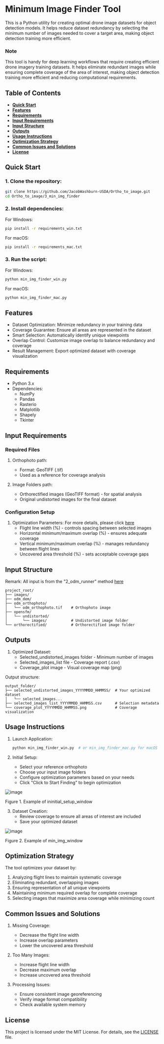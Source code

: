 # **Minimum Image Finder Tool**

This is a Python utility for creating optimal drone image datasets for object detection models. It helps reduce dataset redundancy by selecting the minimum number of images needed to cover a target area, making object detection training more efficient.

### **Note**
This tool is handy for deep learning workflows that require creating efficient drone imagery training datasets. It helps eliminate redundant images while ensuring complete coverage of the area of interest, making object detection training more efficient and reducing computational requirements.

## Table of Contents
- [**Quick Start**](#quick-start)
- [**Features**](#features)
- [**Requirements**](#requirements)
- [**Input Requirements**](#input-requirements)
- [**Input Structure**](#input-structure)
- [**Outputs**](#outputs)
- [**Usage Instructions**](#usage-instructions)
- [**Optimization Strategy**](#optimization-strategy)
- [**Common Issues and Solutions**](#common-issues-and-solutions)
- [**License**](#license)

## Quick Start

### 1. Clone the repository:
```bash
git clone https://github.com/JacobWashburn-USDA/Ortho_to_image.git
cd Ortho_to_image/3_min_img_finder
```

### 2. Install dependencies:

For Windows:
```bash
pip install -r requirements_win.txt
```

For macOS:
```bash
pip install -r requirements_mac.txt
```

### 3. Run the script:

For Windows:
```bash
python min_img_finder_win.py
```

For macOS:
```bash
python min_img_finder_mac.py
```

## **Features**

- Dataset Optimization: Minimize redundancy in your training data
- Coverage Guarantee: Ensure all areas are represented in the dataset
- Smart Selection: Automatically identify unique viewpoints
- Overlap Control: Customize image overlap to balance redundancy and coverage
- Result Management: Export optimized dataset with coverage visualization

## **Requirements**

- Python 3.x
- Dependencies:
  - NumPy
  - Pandas
  - Rasterio
  - Matplotlib
  - Shapely
  - Tkinter

## **Input Requirements**

### **Required Files**
1. Orthophoto path:
   - Format: GeoTIFF (.tif)
   - Used as a reference for coverage analysis

2. Image Folders path:
   - Orthorectified images (GeoTIFF format) - for spatial analysis
   - Original undistorted images for the final dataset

### Configuration Setup
   
1. Optimization Parameters: For more details, please click [here](https://github.com/JacobWashburn-USDA/MatchPlant/blob/main/3_min_img_finder/configuration_parameters_guide.md)
   - Flight line width (%) - controls spacing between selected images
   - Horizontal minimum/maximum overlap (%) - ensures adequate coverage
   - Vertical minimum/maximum overlap (%) - manages redundancy between flight lines
   - Uncovered area threshold (%) - sets acceptable coverage gaps

## **Input Structure**

Remark: All input is from the "2_odm_runner" method [here](https://github.com/JacobWashburn-USDA/MatchPlant/tree/main/2_odm_runner)
```
project_root/
├── images/                     
├── odm_dem/                   
├── odm_orthophoto/
│   └── odm_orthophoto.tif    # Orthophoto image
├── opensfm/                   
│   └── undistorted/         
│       └── images/           # Undistorted image folder
└── orthorectified/           # Orthorectified image folder
```

## **Outputs**

1. Optimized Dataset:
   - Selected_undistorted_images folder - Minimum number of images
   - Selected_images_list file - Coverage report (.csv)
   - Coverage_plot image - Visual coverage map (png)

Output structure:
```
output_folder/
├── selected_undistorted_images_YYYYMMDD_HHMMSS/  # Your optimized dataset
│   └── selected_images...
├── selected_images_list_YYYYMMDD_HHMMSS.csv      # Selection metadata
└── coverage_plot_YYYYMMDD_HHMMSS.png             # Coverage visualization
```

## **Usage Instructions**

1. Launch Application:
   ```python
   python min_img_finder_win.py  # or min_img_finder_mac.py for macOS
   ```

2. Initial Setup:
   - Select your reference orthophoto
   - Choose your input image folders
   - Configure optimization parameters based on your needs
   - Click "Click to Start Finding" to begin optimization
  
![image](https://github.com/JacobWashburn-USDA/MatchPlant/blob/main/3_min_img_finder/images/img_1.png?raw=true)

Figure 1. Example of ininitial_setup_window
     
3. Dataset Creation:
   - Review coverage to ensure all areas of interest are included
   - Save your optimized dataset
  
![image](https://github.com/JacobWashburn-USDA/MatchPlant/blob/main/3_min_img_finder/images/img_2.png?raw=true)

Figure 2. Example of min_img_window

## **Optimization Strategy**

The tool optimizes your dataset by:
1. Analyzing flight lines to maintain systematic coverage
2. Eliminating redundant, overlapping images
3. Ensuring representation of all unique viewpoints
4. Maintaining minimum required overlap for complete coverage
5. Selecting images that maximize area coverage while minimizing count

## **Common Issues and Solutions**

1. Missing Coverage:
   - Decrease the flight line width
   - Increase overlap parameters
   - Lower the uncovered area threshold

2. Too Many Images:
   - Increase flight line width
   - Decrease maximum overlap
   - Increase uncovered area threshold

3. Processing Issues:
   - Ensure consistent image georeferencing
   - Verify image format compatibility
   - Check available system memory

## **License**

This project is licensed under the MIT License. For details, see the [LICENSE](https://github.com/JacobWashburn-USDA/MatchPlant/blob/main/LICENSE) file.
